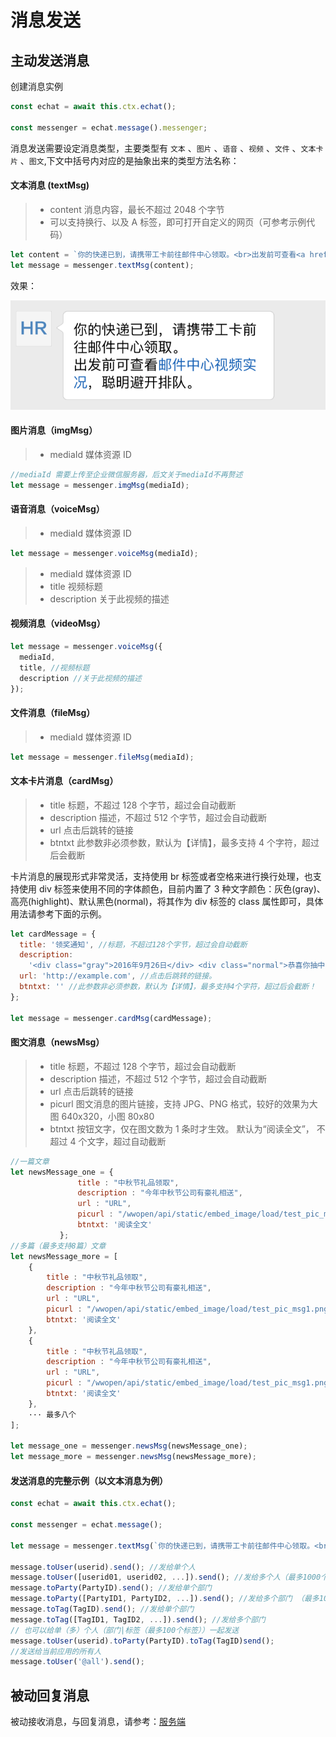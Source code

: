 # 消息发送

## 主动发送消息

创建消息实例

```js
const echat = await this.ctx.echat();

const messenger = echat.message().messenger;
```

消息发送需要设定消息类型，主要类型有 `文本` 、`图片` 、`语音` 、`视频` 、`文件` 、`文本卡片` 、`图文`,下文中括号内对应的是抽象出来的类型方法名称：

#### 文本消息 (textMsg)

> - content 消息内容，最长不超过 2048 个字节
> - 可以支持换行、以及 A 标签，即可打开自定义的网页（可参考示例代码）

```js
let content = `你的快递已到，请携带工卡前往邮件中心领取。<br>出发前可查看<a href=\"http://echat.ebchina.com\">邮件中心视频实况</a>，聪明避开排队。`;
let message = messenger.textMsg(content);
```

效果：

![服务端配置](./images/test_msg.png '服务端配置')

#### 图片消息（imgMsg）

> - mediaId 媒体资源 ID

```js
//mediaId 需要上传至企业微信服务器，后文关于mediaId不再赘述
let message = messenger.imgMsg(mediaId);
```

#### 语音消息（voiceMsg）

> - mediaId 媒体资源 ID

```js
let message = messenger.voiceMsg(mediaId);
```

> - mediaId 媒体资源 ID
> - title 视频标题
> - description 关于此视频的描述

#### 视频消息（videoMsg）

```js
let message = messenger.voiceMsg({
  mediaId,
  title, //视频标题
  description //关于此视频的描述
});
```

#### 文件消息（fileMsg）

> - mediaId 媒体资源 ID

```js
let message = messenger.fileMsg(mediaId);
```

#### 文本卡片消息（cardMsg）

> - title 标题，不超过 128 个字节，超过会自动截断
> - description 描述，不超过 512 个字节，超过会自动截断
> - url 点击后跳转的链接
> - btntxt 此参数非必须参数，默认为【详情】，最多支持 4 个字符，超过后会截断

卡片消息的展现形式非常灵活，支持使用 br 标签或者空格来进行换行处理，也支持使用 div 标签来使用不同的字体颜色，目前内置了 3 种文字颜色：灰色(gray)、高亮(highlight)、默认黑色(normal)，将其作为 div 标签的 class 属性即可，具体用法请参考下面的示例。

```js
let cardMessage = {
  title: '领奖通知', //标题，不超过128个字节，超过会自动截断
  description:
    '<div class="gray">2016年9月26日</div> <div class="normal">恭喜你抽中iPhone 7一台，领奖码：xxxx</div><div class="highlight">请于2016年10月10日前联系行政同事领取</div>', //描述，不超过512个字节，超过会自动截断
  url: 'http://example.com', //点击后跳转的链接。
  btntxt: '' //此参数非必须参数，默认为【详情】，最多支持4个字符，超过后会截断！
};

let message = messenger.cardMsg(cardMessage);
```

#### 图文消息（newsMsg）

> - title 标题，不超过 128 个字节，超过会自动截断
> - description 描述，不超过 512 个字节，超过会自动截断
> - url 点击后跳转的链接
> - picurl 图文消息的图片链接，支持 JPG、PNG 格式，较好的效果为大图 640x320，小图 80x80
> - btntxt 按钮文字，仅在图文数为 1 条时才生效。 默认为“阅读全文”， 不超过 4 个文字，超过自动截断

```js
//一篇文章
let newsMessage_one = {
               title : "中秋节礼品领取",
               description : "今年中秋节公司有豪礼相送",
               url : "URL",
               picurl : "/wwopen/api/static/embed_image/load/test_pic_msg1.png",
               btntxt: '阅读全文'
           };
//多篇（最多支持8篇）文章
let newsMessage_more = [
    {
        title : "中秋节礼品领取",
        description : "今年中秋节公司有豪礼相送",
        url : "URL",
        picurl : "/wwopen/api/static/embed_image/load/test_pic_msg1.png",
        btntxt: '阅读全文'
    },
    {
        title : "中秋节礼品领取",
        description : "今年中秋节公司有豪礼相送",
        url : "URL",
        picurl : "/wwopen/api/static/embed_image/load/test_pic_msg1.png",
        btntxt: '阅读全文'
    },
    ··· 最多八个
];

let message_one = messenger.newsMsg(newsMessage_one);
let message_more = messenger.newsMsg(newsMessage_more);
```

#### 发送消息的完整示例（以文本消息为例）

```js
const echat = await this.ctx.echat();

const messenger = echat.message();

let message = messenger.textMsg(`你的快递已到，请携带工卡前往邮件中心领取。<br>出发前可查看<a href=\"http://echat.ebchina.com\">邮件中心视频实况</a>，聪明避开排队。`);

message.toUser(userid).send(); //发给单个人
message.toUser([userid01, userid02, ...]).send(); //发给多个人（最多1000个人）
message.toParty(PartyID).send(); //发给单个部门
message.toParty([PartyID1, PartyID2, ...]).send(); //发给多个部门 （最多100个部门）
message.toTag(TagID).send(); //发给单个部门
message.toTag([TagID1, TagID2, ...]).send(); //发给多个部门
// 也可以给单（多）个人（部门|标签（最多100个标签））一起发送
message.toUser(userid).toParty(PartyID).toTag(TagID)send();
//发送给当前应用的所有人
message.toUser('@all').send();

```

## 被动回复消息

被动接收消息，与回复消息，请参考：[服务端](/echat/server.md)
